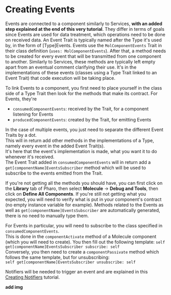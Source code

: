 # Creating Events
Events are connected to a component similarly to Services, **with an added step explained at the end of this very tutorial**.
They differ in terms of goals since Events are used for data treatment, which operations need to be done on received data.
An Event Trait is typically named after the Type it's used by, in the form of [Type]Events.
Events use the `MolComponentEvents` Trait in their class definition (`uses: MolComponentEvents`).
After that, a method needs to be created for every event that will be transmitted from one component to another.
Similarly to Services, these methods are typically left empty apart from an eventual comment clarifying their use.
It's in the implementations of these events (classes using a Type Trait linked to an Event Trait) that code execution will be taking place.

To link Events to a component, you first need to place yourself in the class side of a Type Trait then look for the methods that make its contract.
For Events, they're 
- `consumedComponentEvents`: received by the Trait, for a component listening for Events 
- `producedComponentEvents`: created by the Trait, for emitting Events

In the case of multiple events, you just need to separate the different Event Traits by a dot. \
This will in return add other methods in the implementations of a Type, namely every event in the added Event Trait(s). \
It's here that the event's implementation is made, what you want it to do whenever it's received. \
The Event Trait added in `consumedComponentEvents` will in return add a `get[componentName]EventsSubscriber` method which will be used to subscribe to the events emitted from the Trait.

If you're not getting all the methods you should have, you can first click on the **Library** tab of Pharo, then select **Molecule** -> **Debug and Tools**, then click on **Define All Components**. If you're still not getting what you expected, you will need to verify what is put in your component's contract (no empty instance variable for example). Methods related to the Events as well as `get[componentName]EventsSubscriber` are automatically generated, there is no need to manually type them.

For Events in particular, you will need to subscribe to the class specified in `consumedComponentEvents`. \
This is done in the `componentActivate` method of a Molecule component (which you will need to create). You then fill out the following template:
`self get[componentName]EventsSubscriber subscribe: self` \
Conversely, you then need to create a `componentPassivate` method which follows the same template, but for unsubscribing: \
`self get[componentName]EventsSubscriber unsubscribe: self`

Notifiers will be needed to trigger an event and are explained in this [Creating Notifiers](https://github.com/OpenSmock/Molecule/blob/main/documentation/Creating%20Notifiers.md) tutorial.

**add img**
